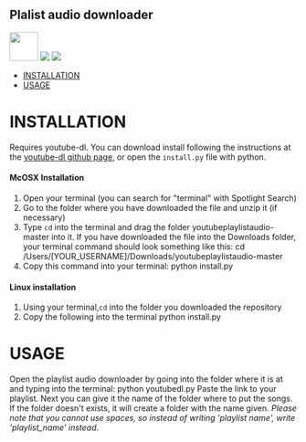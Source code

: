 ## Plalist audio downloader

<img src="https://i.imgur.com/GdjY8tH.png" data-canonical-src="https://gyazo.com/eb5c5741b6a9a16c692170a41a49c858.png" width="50" height="50" /> <img src="https://img.shields.io/badge/youtube--dl-playlist%20audio%20downloader-red"> <img src="https://img.shields.io/static/v1?label=platform&message=macosx|linux&color=lightgray">

- [INSTALLATION](#installation)
- [USAGE](#usage)

# INSTALLATION
Requires youtube-dl. You can download install following the instructions at the [youtube-dl github page](https://github.com/ytdl-org/youtube-dl/blob/master/README.md), or open the `install.py` file with python.
#### McOSX Installation
1. Open your terminal (you can search for "terminal" with Spotlight Search)
2. Go to the folder where you have downloaded the file and unzip it (if necessary)
3. Type `cd` into the terminal and drag the folder youtubeplaylistaudio-master into it. If you have downloaded the file into the Downloads folder, your terminal command should look something like this:
    cd /Users/[YOUR_USERNAME]/Downloads/youtubeplaylistaudio-master
4. Copy this command into your terminal:
    python install.py
#### Linux installation
1. Using your terminal,`cd` into the folder you downloaded the repository
2. Copy the following into the terminal
    python install.py

# USAGE
Open the playlist audio downloader by going into the folder where it is at and typing into the terminal:
    python youtubedl.py
Paste the link to your playlist.
Next you can give it the name of the folder where to put the songs. If the folder doesn't exists, it will create a folder with the name given. *Please note that you cannot use spaces, so instead of writing 'playlist name', write 'playlist_name' instead*. 
